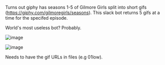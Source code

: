 Turns out giphy has seasons 1-5 of Gilmore Girls split into short gifs (https://giphy.com/gilmoregirls/seasons). This slack bot returns 5 gifs at a time for the specifed episode.

World's most useless bot? Probably.

![image](https://user-images.githubusercontent.com/8071573/122132691-3b641200-ce33-11eb-8e1a-40c963247f15.png)

![image](https://user-images.githubusercontent.com/8071573/122132721-49b22e00-ce33-11eb-8078-9b617caf10c2.png)

Needs to have the gif URLs in files (e.g 01low).
